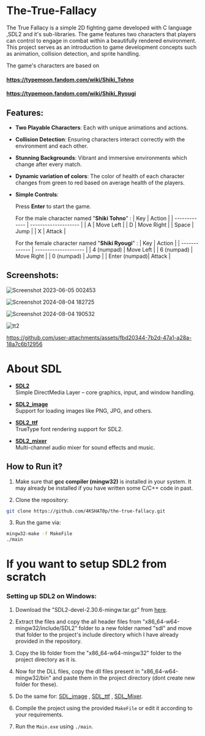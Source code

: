 # The-True-Fallacy

The True Fallacy is a simple 2D fighting game developed with C language ,SDL2 and it's sub-libraries. The game features two characters that players can control to engage in combat within a beautifully rendered environment. This project serves as an introduction to game development concepts such as animation, collision detection, and sprite handling.

The game's characters are based on
#### https://typemoon.fandom.com/wiki/Shiki_Tohno
#### https://typemoon.fandom.com/wiki/Shiki_Ryougi

## Features:

- **Two Playable Characters**: Each with unique animations and actions.
- **Collision Detection**: Ensuring characters interact correctly with the environment and each other.
- **Stunning Backgrounds**: Vibrant and immersive environments which change after every match.
- **Dynamic variation of colors**: The color of health of each character changes from green to red based on average health of the players.
- **Simple Controls**:

    Press **Enter** to start the game.

    For the male character named "**Shiki Tohno**" :
    | Key           | Action               |
    | ------------- | -------------------- |
    | A             | Move Left            |
    | D             | Move Right           |
    | Space         | Jump                 |
    | X             | Attack               |

    For the female character named "**Shiki Ryougi**" :
    | Key           | Action               |
    | ------------- | -------------------- |
    | 4 (numpad)    | Move Left            |
    | 6 (numpad)    | Move Right           |
    | 0 (numpad)    | Jump                 |
    | Enter (numpad)| Attack               |


## Screenshots:

![Screenshot 2023-06-05 002453](https://github.com/user-attachments/assets/0b6cd76a-c356-4f43-bdb4-6f9847d8fac3)

![Screenshot 2024-08-04 182725](https://github.com/user-attachments/assets/6a98b8fc-3800-4b13-a9b7-fbfcfbdd0742)

![Screenshot 2024-08-04 190532](https://github.com/user-attachments/assets/82714ce4-e85f-4838-97cb-5c238cf934e8)

![tt2](https://github.com/user-attachments/assets/1678b7c4-e801-44fa-8bd6-f56d84b0890f)

https://github.com/user-attachments/assets/fbd20344-7b2d-47a1-a28a-18a7c6b12956


# About SDL

- **[SDL2](https://www.libsdl.org/)**  
  Simple DirectMedia Layer – core graphics, input, and window handling.

- **[SDL2_image](https://www.libsdl.org/projects/SDL_image/)**  
  Support for loading images like PNG, JPG, and others.

- **[SDL2_ttf](https://www.libsdl.org/projects/SDL_ttf/)**  
  TrueType font rendering support for SDL2.

- **[SDL2_mixer](https://www.libsdl.org/projects/SDL_mixer/)**  
  Multi-channel audio mixer for sound effects and music.

  
## How to Run it?

1. Make sure that **gcc compiler (mingw32)** is installed in your system. It may already be installed if you have written some C/C++ code in past.

2. Clone the repository:
```bash
git clone https://github.com/4KSHAT0p/the-true-fallacy.git
```

3. Run the game via:
```bash
mingw32-make -f MakeFile
./main
```



# If you want to setup SDL2 from scratch

### Setting up SDL2 on Windows:

1. Download the "SDL2-devel-2.30.6-mingw.tar.gz" from [here](https://github.com/libsdl-org/SDL/releases/tag/release-2.30.6).
2. Extract the files and copy the all header files from "x86_64-w64-mingw32/include/SDL2" folder to a new folder named "sdl" and move that folder to the project's include directory which I have already provided in the repository.
3. Copy the lib folder from the "x86_64-w64-mingw32" folder to the project directory as it is.
4. Now for the DLL files, copy the dll files present in "x86_64-w64-mingw32/bin" and paste them in the project directory (dont create new folder for these).
5. Do the same for: [SDL_image](https://www.libsdl.org/projects/SDL_image/release/SDL2_image-devel-2.8.2-mingw.tar.gz) ,
[SDL_ttf](https://www.libsdl.org/projects/SDL_ttf/release/SDL2_ttf-devel-2.22.0-mingw.tar.gz) ,
[SDL_Mixer](https://www.libsdl.org/projects/SDL_mixer/release/SDL2_mixer-devel-2.8.0-mingw.tar.gz).
    
6. Compile the project using the provided `MakeFile` or edit it according to your requirements.
7. Run the `Main.exe` using `./main`.

